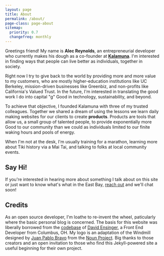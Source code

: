 ```yaml
---
layout: page
title: About
permalink: /about/
page-class: page-about
sitemap:
  priority: 0.7
  changefreq: monthly
---
```


Greetings friend! My name is __Alec Reynolds__, an entrepreneurial developer who currently makes his dough as a co-founder at __[Kalamuna](http://www.kalamuna.com)__. I'm interested in finding ways that people can live better as individuals, together in society.

Right now I try to give back to the world by providing more and more value to my customers, who are mostly higher-education institutions like UC Berkeley, mission-driven businesses like Greenbiz, and non-profits like California's Valued Trust. In the future, I'm interested in translating the good work I do into capital "g" Good in technology, sustainability, and beyond.

To achieve that objective, I founded Kalamuna with three of my trusted colleagues. Together we shared a dream of using the lessons we learn daily making websites for our clients to create __products__. Products are tools that allow us, a small group of talented people, to provide exponentially more Good to our community than we could as individuals limited to our finite waking hours and pools of energy.

When I'm not at the desk, I'm usually training for a marathon, learning more about Tiki history via a Mai Tai, and talking to folks at local community events.


## Say Hi!

If you're interested in hearing more about something I talk about on this site or just want to know what's what in the East Bay, [reach out](mailto:alec@kalamuna.com) and we'll chat soon!

## Credits

As an open source developer, I'm loathe to re-invent the wheel, paticularly where the basic personal blog is concerned. The basis for this website was liberally borrowed from the [codebase](https://github.com/davidensinger/davidensinger.github.io) of [David Ensinger](http://davidensinger.github.io/), a Front End Developer from Columbus, OH. My logo is an adaptation of the Windmill designed by <a href="http://www.thenounproject.com/bravo">Juan Pablo Bravo</a> from the <a href="http://www.thenounproject.com">Noun Project</a>. Big thanks to those creators and an open invitation to those who find this Jekyll-powered site a useful beginning for their own project.
